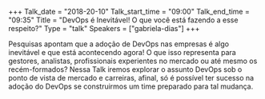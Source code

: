 +++
Talk_date = "2018-20-10"
Talk_start_time = "09:00"
Talk_end_time = "09:35"
Title = "DevOps é Inevitável! O que você está fazendo a esse respeito?"
Type = "talk"
Speakers = ["gabriela-dias"]
+++

Pesquisas apontam que a adoção de DevOps nas empresas é algo inevitável e que está acontecendo agora! O que isso representa para gestores, analistas, profissionais experientes no mercado ou até mesmo os recém-formados? Nessa Talk iremos explorar o assunto DevOps sob o ponto de vista de mercado e carreiras, afinal, só é possível ter sucesso na adoção do DevOps se construirmos um time preparado para tal mudança.
